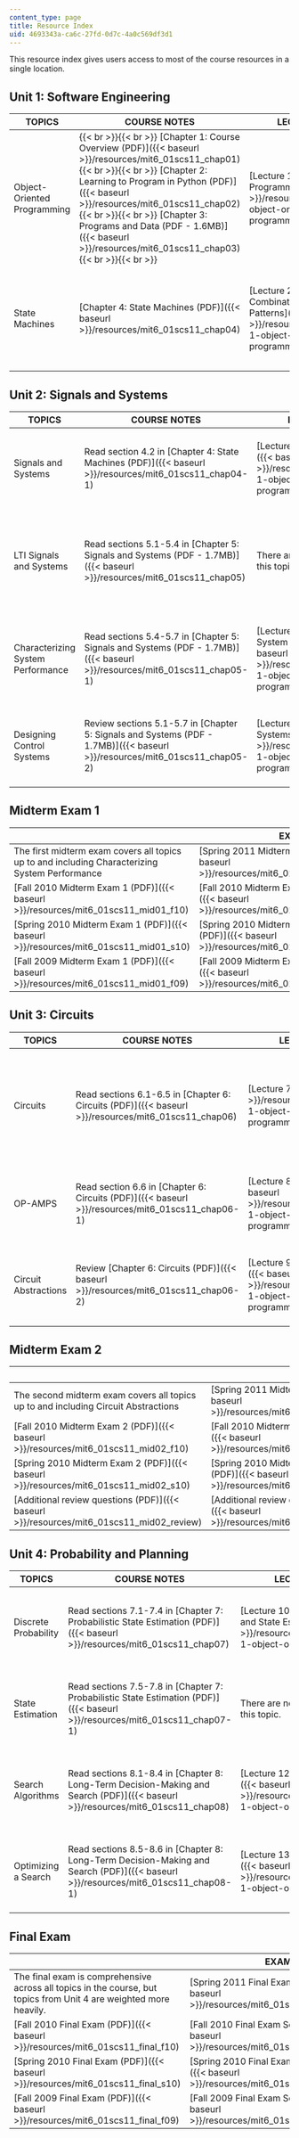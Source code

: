 ```yaml
---
content_type: page
title: Resource Index
uid: 4693343a-ca6c-27fd-0d7c-4a0c569df3d1
---
```


This resource index gives users access to most of the course resources in a single location.

Unit 1: Software Engineering
----------------------------

| TOPICS | COURSE NOTES | LECTURE VIDEOS | LECTURE HandoutS AND Slides | RECITATION VIDEOS | QUIZZES AND SOLUTIONS |
| --- | --- | --- | --- | --- | --- |
| Object-Oriented Programming |  {{< br >}}{{< br >}} [Chapter 1: Course Overview (PDF)]({{< baseurl >}}/resources/mit6_01scs11_chap01) {{< br >}}{{< br >}} [Chapter 2: Learning to Program in Python (PDF)]({{< baseurl >}}/resources/mit6_01scs11_chap02) {{< br >}}{{< br >}} [Chapter 3: Programs and Data (PDF - 1.6MB)]({{< baseurl >}}/resources/mit6_01scs11_chap03) {{< br >}}{{< br >}}  | [Lecture 1: Object-Oriented Programming]({{< baseurl >}}/resources/lecture-1-object-oriented-programming-11) |  {{< br >}}{{< br >}} [Lecture Handout 1 (PDF)]({{< baseurl >}}/resources/mit6_01scs11_lec01_handout) {{< br >}}{{< br >}} [Lecture Slides 1 (PDF)]({{< baseurl >}}/resources/mit6_01scs11_lec01) {{< br >}}{{< br >}}  |  {{< br >}}{{< br >}} [Recitation 1: Object-Oriented Programming]({{< baseurl >}}/resources/recitation-1-object-oriented-programming-10) {{< br >}}{{< br >}} [Recitation 2: Inheritance]({{< baseurl >}}/resources/recitation-2-inheritance-6) {{< br >}}{{< br >}}  |  {{< br >}}{{< br >}} [Quiz 1 Problem (PDF)]({{< baseurl >}}/resources/mit6_01scs11_quiz01) {{< br >}}{{< br >}} [Quiz 1 Solution (PDF)]({{< baseurl >}}/resources/mit6_01scs11_quiz01_sol) {{< br >}}{{< br >}}  |
| State Machines | [Chapter 4: State Machines (PDF)]({{< baseurl >}}/resources/mit6_01scs11_chap04) | [Lecture 2: Primitives, Combination, Abstraction, and Patterns]({{< baseurl >}}/resources/copy_of_lecture-1-object-oriented-programming) |  {{< br >}}{{< br >}} [Lecture Handout 2 (PDF)]({{< baseurl >}}/resources/mit6_01scs11_lec02_handout) {{< br >}}{{< br >}} [Lecture Slides 2 (PDF)]({{< baseurl >}}/resources/mit6_01scs11_lec02) {{< br >}}{{< br >}}  |  {{< br >}}{{< br >}} [Recitation 3: Python Notables]({{< baseurl >}}/resources/copy_of_recitation-2-inheritance) {{< br >}}{{< br >}} [Recitation 4: State Machines]({{< baseurl >}}/resources/copy_of_recitation-1-object-oriented-programming) {{< br >}}{{< br >}}  |  {{< br >}}{{< br >}} [Quiz 2 Problem (PDF)]({{< baseurl >}}/resources/mit6_01scs11_quiz02) {{< br >}}{{< br >}} [Quiz 2 Solution (PDF)]({{< baseurl >}}/resources/mit6_01scs11_quiz02_sol) {{< br >}}{{< br >}}  

Unit 2: Signals and Systems
---------------------------

| TOPICS | COURSE NOTES | LECTURE VIDEOS | LECTURE HandoutS AND Slides | RECITATION VIDEOS | QUIZZES AND SOLUTIONS |
| --- | --- | --- | --- | --- | --- |
| Signals and Systems | Read section 4.2 in [Chapter 4: State Machines (PDF)]({{< baseurl >}}/resources/mit6_01scs11_chap04-1) | [Lecture 3: Signals and Systems]({{< baseurl >}}/resources/copy2_of_lecture-1-object-oriented-programming) |  {{< br >}}{{< br >}} [Lecture Handout 3 (PDF)]({{< baseurl >}}/resources/mit6_01scs11_lec03_handout) {{< br >}}{{< br >}} [Lecture Slides 3 (PDF)]({{< baseurl >}}/resources/mit6_01scs11_lec03) {{< br >}}{{< br >}}  | There are no recitation videos for this topic. |  {{< br >}}{{< br >}} [Quiz 3 Problem (PDF)]({{< baseurl >}}/resources/mit6_01scs11_quiz03) {{< br >}}{{< br >}} [Quiz 3 Solution (PDF)]({{< baseurl >}}/resources/mit6_01scs11_quiz03_sol) {{< br >}}{{< br >}}  |
| LTI Signals and Systems | Read sections 5.1-5.4 in [Chapter 5: Signals and Systems (PDF - 1.7MB)]({{< baseurl >}}/resources/mit6_01scs11_chap05) | There are no lecture videos for this topic. | There are no lecture handouts or slides for this topic. |  {{< br >}}{{< br >}} [Recitation 5: LTI Motivations and Representations]({{< baseurl >}}/resources/copy2_of_recitation-1-object-oriented-programming) {{< br >}}{{< br >}} [Recitation 6: System Equivalences]({{< baseurl >}}/resources/copy2_of_recitation-2-inheritance) {{< br >}}{{< br >}}  |  {{< br >}}{{< br >}} [Quiz 4 Problem (PDF)]({{< baseurl >}}/resources/mit6_01scs11_quiz04) {{< br >}}{{< br >}} [Quiz 4 Solution (PDF)]({{< baseurl >}}/resources/mit6_01scs11_quiz04_sol) {{< br >}}{{< br >}}  |
| Characterizing System Performance | Read sections 5.4-5.7 in [Chapter 5: Signals and Systems (PDF - 1.7MB)]({{< baseurl >}}/resources/mit6_01scs11_chap05-1) | [Lecture 5: Characterizing System Performance]({{< baseurl >}}/resources/copy3_of_lecture-1-object-oriented-programming) |  {{< br >}}{{< br >}} [Lecture Handout 5 (PDF)]({{< baseurl >}}/resources/mit6_01scs11_lec05_handout) {{< br >}}{{< br >}} [Lecture Slides 5 (PDF)]({{< baseurl >}}/resources/mit6_01scs11_lec05) {{< br >}}{{< br >}}  |  {{< br >}}{{< br >}} [Recitation 7: Poles, Part I]({{< baseurl >}}/resources/copy3_of_recitation-1-object-oriented-programming) {{< br >}}{{< br >}} [Recitation 8: Poles, Part II]({{< baseurl >}}/resources/copy3_of_recitation-2-inheritance) {{< br >}}{{< br >}}  |  {{< br >}}{{< br >}} [Quiz 5 Problem (PDF)]({{< baseurl >}}/resources/mit6_01scs11_quiz05) {{< br >}}{{< br >}} [Quiz 5 Solution (PDF)]({{< baseurl >}}/resources/mit6_01scs11_quiz05_sol) {{< br >}}{{< br >}}  |
| Designing Control Systems | Review sections 5.1-5.7 in [Chapter 5: Signals and Systems (PDF - 1.7MB)]({{< baseurl >}}/resources/mit6_01scs11_chap05-2) | [Lecture 6: Designing Control Systems]({{< baseurl >}}/resources/copy4_of_lecture-1-object-oriented-programming) |  {{< br >}}{{< br >}} [Lecture Handout 6 (PDF)]({{< baseurl >}}/resources/mit6_01scs11_lec06_handout) {{< br >}}{{< br >}} [Lecture Slides 6 (PDF)]({{< baseurl >}}/resources/mit6_01scs11_lec06) {{< br >}}{{< br >}}  | There are no recitation videos for this topic. |  {{< br >}}{{< br >}} [Quiz 6 Problem (PDF)]({{< baseurl >}}/resources/mit6_01scs11_quiz06) {{< br >}}{{< br >}} [Quiz 6 Solution (PDF)]({{< baseurl >}}/resources/mit6_01scs11_quiz06_sol) {{< br >}}{{< br >}}  

Midterm Exam 1
--------------

| &nbsp; | EXAMS | SOLUTIONS |
| --- | --- | --- |
| The first midterm exam covers all topics up to and including Characterizing System Performance | [Spring 2011 Midterm Exam 1 (PDF)]({{< baseurl >}}/resources/mit6_01scs11_mid01_s11) | [Spring 2011 Midterm Exam 1 Solution (PDF)]({{< baseurl >}}/resources/mit6_01scs11_mid01_s11_sol) |
| [Fall 2010 Midterm Exam 1 (PDF)]({{< baseurl >}}/resources/mit6_01scs11_mid01_f10) | [Fall 2010 Midterm Exam 1 Solution (PDF)]({{< baseurl >}}/resources/mit6_01scs11_mid01_f10_sol) |
| [Spring 2010 Midterm Exam 1 (PDF)]({{< baseurl >}}/resources/mit6_01scs11_mid01_s10) | [Spring 2010 Midterm Exam 1 Solution (PDF)]({{< baseurl >}}/resources/mit6_01scs11_mid01_s10_sol) |
| [Fall 2009 Midterm Exam 1 (PDF)]({{< baseurl >}}/resources/mit6_01scs11_mid01_f09) | [Fall 2009 Midterm Exam 1 Solution (PDF)]({{< baseurl >}}/resources/mit6_01scs11_mid01_f09_sol) 

Unit 3: Circuits
----------------

| TOPICS | COURSE NOTES | LECTURE VIDEOS | LECTURE HandoutS AND Slides | RECITATION VIDEOS | QUIZZES AND SOLUTIONS |
| --- | --- | --- | --- | --- | --- |
| Circuits | Read sections 6.1-6.5 in [Chapter 6: Circuits (PDF)]({{< baseurl >}}/resources/mit6_01scs11_chap06) | [Lecture 7: Circuits]({{< baseurl >}}/resources/copy5_of_lecture-1-object-oriented-programming) |  {{< br >}}{{< br >}} [Lecture Handout 7 (PDF)]({{< baseurl >}}/resources/mit6_01scs11_lec07_handout) {{< br >}}{{< br >}} [Lecture Slides 7 (PDF)]({{< baseurl >}}/resources/mit6_01scs11_lec07) {{< br >}}{{< br >}}  |  {{< br >}}{{< br >}} [Recitation 9: Circuits: Representation, KVL, KCL]({{< baseurl >}}/resources/copy4_of_recitation-1-object-oriented-programming) {{< br >}}{{< br >}} [Recitation 10: Circuits: NVCC, Sample Problem]({{< baseurl >}}/resources/copy4_of_recitation-2-inheritance) {{< br >}}{{< br >}}  |  {{< br >}}{{< br >}} [Quiz 7 Problem (PDF)]({{< baseurl >}}/resources/mit6_01scs11_quiz07) {{< br >}}{{< br >}} [Quiz 7 Solution (PDF)]({{< baseurl >}}/resources/mit6_01scs11_quiz07_sol) {{< br >}}{{< br >}}  |
| OP-AMPS | Read section 6.6 in [Chapter 6: Circuits (PDF)]({{< baseurl >}}/resources/mit6_01scs11_chap06-1) | [Lecture 8: Op-Amps]({{< baseurl >}}/resources/copy6_of_lecture-1-object-oriented-programming) |  {{< br >}}{{< br >}} [Lecture Handout 8 (PDF)]({{< baseurl >}}/resources/mit6_01scs11_lec08_handout) {{< br >}}{{< br >}} [Lecture Slides 8 (PDF)]({{< baseurl >}}/resources/mit6_01scs11_lec08) {{< br >}}{{< br >}}  | [Recitation 11: Op-Amps]({{< baseurl >}}/resources/copy5_of_recitation-1-object-oriented-programming) |  {{< br >}}{{< br >}} [Quiz 8 Problem (PDF)]({{< baseurl >}}/resources/mit6_01scs11_quiz08) {{< br >}}{{< br >}} [Quiz 8 Solution (PDF)]({{< baseurl >}}/resources/mit6_01scs11_quiz08_sol) {{< br >}}{{< br >}}  |
| Circuit Abstractions | Review [Chapter 6: Circuits (PDF)]({{< baseurl >}}/resources/mit6_01scs11_chap06-2) | [Lecture 9: Circuit Abstractions]({{< baseurl >}}/resources/copy7_of_lecture-1-object-oriented-programming) |  {{< br >}}{{< br >}} [Lecture Handout 9 (PDF)]({{< baseurl >}}/resources/mit6_01scs11_lec09_handout) {{< br >}}{{< br >}} [Lecture Slides 9 (PDF)]({{< baseurl >}}/resources/mit6_01scs11_lec09) {{< br >}}{{< br >}}  | [Recitation 12: Thevenin/Norton Equivalence and Superposition]({{< baseurl >}}/resources/copy6_of_recitation-1-object-oriented-programming) | There is no quiz for this topic. 

Midterm Exam 2
--------------

| &nbsp; | EXAMS | SOLUTIONS |
| --- | --- | --- |
| The second midterm exam covers all topics up to and including Circuit Abstractions | [Spring 2011 Midterm Exam 2 (PDF)]({{< baseurl >}}/resources/mit6_01scs11_mid02_s11) | [Spring 2011 Midterm Exam 2 Solution (PDF)]({{< baseurl >}}/resources/mit6_01scs11_mid02_s11_sol) |
| [Fall 2010 Midterm Exam 2 (PDF)]({{< baseurl >}}/resources/mit6_01scs11_mid02_f10) | [Fall 2010 Midterm Exam 2 Solution (PDF)]({{< baseurl >}}/resources/mit6_01scs11_mid02_f10_sol) |
| [Spring 2010 Midterm Exam 2 (PDF)]({{< baseurl >}}/resources/mit6_01scs11_mid02_s10) | [Spring 2010 Midterm Exam 2 Solution (PDF)]({{< baseurl >}}/resources/mit6_01scs11_mid02_s10_sol) |
| [Additional review questions (PDF)]({{< baseurl >}}/resources/mit6_01scs11_mid02_review) | [Additional review question's Solution (PDF)]({{< baseurl >}}/resources/mit6_01scs11_mid02_rev_sol) 

Unit 4: Probability and Planning
--------------------------------

| TOPICS | COURSE NOTES | LECTURE VIDEOS | LECTURE HandoutS AND Slides | RECITATION VIDEOS | QUIZZES AND SOLUTIONS |
| --- | --- | --- | --- | --- | --- |
| Discrete Probability | Read sections 7.1-7.4 in [Chapter 7: Probabilistic State Estimation (PDF)]({{< baseurl >}}/resources/mit6_01scs11_chap07) | [Lecture 10: Discrete Probability and State Estimation]({{< baseurl >}}/resources/copy8_of_lecture-1-object-oriented-programming) |  {{< br >}}{{< br >}} [Lecture 10 Handout (PDF)]({{< baseurl >}}/resources/mit6_01scs11_lec10_handout) {{< br >}}{{< br >}} [Lecture 10 Slides (PDF)]({{< baseurl >}}/resources/mit6_01scs11_lec10) {{< br >}}{{< br >}}  | [Recitation 13: Probability: Basics]({{< baseurl >}}/resources/copy7_of_recitation-1-object-oriented-programming) | There is no quiz for this topic. |
| State Estimation | Read sections 7.5-7.8 in [Chapter 7: Probabilistic State Estimation (PDF)]({{< baseurl >}}/resources/mit6_01scs11_chap07-1) | There are no lecture videos for this topic. | There are no lecture handouts or slides for this topic. | [Recitation 14: Probability: State Estimation]({{< baseurl >}}/resources/copy8_of_recitation-1-object-oriented-programming) |  {{< br >}}{{< br >}} [Quiz 11 Problem (PDF)]({{< baseurl >}}/resources/mit6_01scs11_quiz11) {{< br >}}{{< br >}} [Quiz 11 Solution (PDF)]({{< baseurl >}}/resources/mit6_01scs11_quiz11_sol) {{< br >}}{{< br >}}  |
| Search Algorithms | Read sections 8.1-8.4 in [Chapter 8: Long-Term Decision-Making and Search (PDF)]({{< baseurl >}}/resources/mit6_01scs11_chap08) | [Lecture 12: Search Algorithms]({{< baseurl >}}/resources/copy9_of_lecture-1-object-oriented-programming) |  {{< br >}}{{< br >}} [Lecture Handout 12 (PDF)]({{< baseurl >}}/resources/mit6_01scs11_lec12_handout) {{< br >}}{{< br >}} [Lecture Slides 12 (PDF)]({{< baseurl >}}/resources/mit6_01scs11_lec12) {{< br >}}{{< br >}}  | [Recitation 15: Search: Basics]({{< baseurl >}}/resources/copy5_of_recitation-2-inheritance) |  {{< br >}}{{< br >}} [Quiz 12 Problem (PDF)]({{< baseurl >}}/resources/mit6_01scs11_quiz12) {{< br >}}{{< br >}} [Quiz 12 Solution (PDF)]({{< baseurl >}}/resources/mit6_01scs11_quiz12_sol) {{< br >}}{{< br >}}  |
| Optimizing a Search | Read sections 8.5-8.6 in [Chapter 8: Long-Term Decision-Making and Search (PDF)]({{< baseurl >}}/resources/mit6_01scs11_chap08-1) | [Lecture 13: Optimizing a Search]({{< baseurl >}}/resources/copy10_of_lecture-1-object-oriented-programming) |  {{< br >}}{{< br >}} [Lecture Handout 13 (PDF)]({{< baseurl >}}/resources/mit6_01scs11_lec13_handout) {{< br >}}{{< br >}} [Lecture Slides 13 (PDF)]({{< baseurl >}}/resources/mit6_01scs11_lec13) {{< br >}}{{< br >}}  | [Recitation 16: Search: Dynamic Programming, Costs and Heuristics]({{< baseurl >}}/resources/copy9_of_recitation-1-object-oriented-programming) | There is no quiz for this topic. 

Final Exam
----------

| &nbsp; | EXAMS | SOLUTIONS |
| --- | --- | --- |
| The final exam is comprehensive across all topics in the course, but topics from Unit 4 are weighted more heavily. | [Spring 2011 Final Exam (PDF)]({{< baseurl >}}/resources/mit6_01scs11_final_s11) | [Spring 2011 Final Exam Solution (PDF)]({{< baseurl >}}/resources/mit6_01scs11_final_s11_sol) |
| [Fall 2010 Final Exam (PDF)]({{< baseurl >}}/resources/mit6_01scs11_final_f10) | [Fall 2010 Final Exam Solution (PDF)]({{< baseurl >}}/resources/mit6_01scs11_final_f10_sol) |
| [Spring 2010 Final Exam (PDF)]({{< baseurl >}}/resources/mit6_01scs11_final_s10) | [Spring 2010 Final Exam Solution (PDF)]({{< baseurl >}}/resources/mit6_01scs11_final_s10_sol) |
| [Fall 2009 Final Exam (PDF)]({{< baseurl >}}/resources/mit6_01scs11_final_f09) | [Fall 2009 Final Exam Solution (PDF)]({{< baseurl >}}/resources/mit6_01scs11_final_f09_sol)